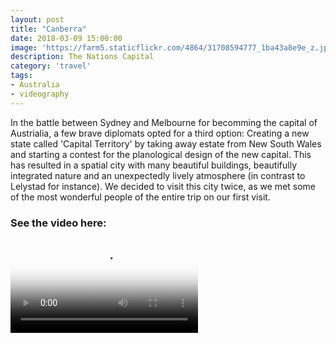 ```yaml
---
layout: post
title: "Canberra"
date: 2018-03-09 15:00:00
image: 'https://farm5.staticflickr.com/4864/31708594777_1ba43a8e9e_z.jpg'
description: The Nations Capital
category: 'travel'
tags:
- Australia
- videography
---
```


In the battle between Sydney and Melbourne for becomming the capital of Austrialia, a few brave diplomats opted for a third option: Creating a new state called 'Capital Territory' by taking away estate from New South Wales and starting a contest for the planological design of the new capital. This has resulted in a spatial city with many beautiful buildings, beautifully integrated nature and an unexpectedly lively atmosphere (in contrast to Lelystad for instance). We decided to visit this city twice, as we met some of the most wonderful people of the entire trip on our first visit.

### See the video here:

<div class="embed-bg">
  <div class="video-embed">
    <script src="{{ "/assets/js/plyr.polyfilled.min.js" | prepend: site.baseurl }}"></script>
    <video id="player" controls playsineline poster="https://farm5.staticflickr.com/4804/45536425415_72cbcdb26e_z.jpg">
  <source src="https://www.flickr.com/photos/162779846@N06/45536425415/play/hd/72cbcdb26e/" type="video/mp4" size="1080">:
  <source src="https://www.flickr.com/photos/162779846@N06/45536425415/play/site/72cbcdb26e/" type="video/mp4" size="360">:
  <!-- Fallback for browsers that don't support the <video> element -->
  HTML5 Video not available in your browser
  </video>
  <script>const player = new Plyr('#player', {controls: ['play-large', 'play', 'progress', 'settings', 'fullscreen'], settings: ['quality'], keyboard: { focused: true, global: true}}); window.player = player;</script>
  </div>
</div>
